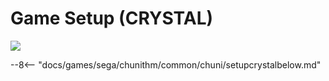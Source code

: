 # Game Setup (CRYSTAL)
<img class="header-logo" src="/img/sega/chunithm/crystal/logo.png">

--8<-- "docs/games/sega/chunithm/common/chuni/setupcrystalbelow.md"
